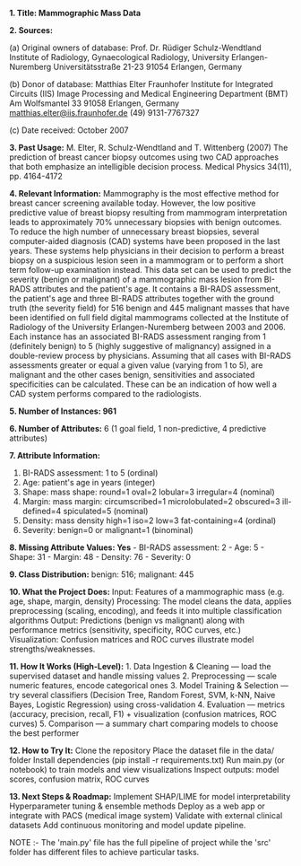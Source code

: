 **1. Title: Mammographic Mass Data**

**2. Sources:**

   (a) Original owners of database:
        Prof. Dr. Rüdiger Schulz-Wendtland
        Institute of Radiology, Gynaecological Radiology, University Erlangen-Nuremberg
        Universitätsstraße 21-23
        91054 Erlangen, Germany
        
   (b) Donor of database:
        Matthias Elter
        Fraunhofer Institute for Integrated Circuits (IIS)
        Image Processing and Medical Engineering Department (BMT) 
        Am Wolfsmantel 33
        91058 Erlangen, Germany
        matthias.elter@iis.fraunhofer.de
        (49) 9131-7767327 
        
   (c) Date received: October 2007
 
**3. Past Usage:**
    M. Elter, R. Schulz-Wendtland and T. Wittenberg (2007)
    The prediction of breast cancer biopsy outcomes using two CAD approaches that both emphasize an intelligible decision process.
    Medical Physics 34(11), pp. 4164-4172

**4. Relevant Information:**
    Mammography is the most effective method for breast cancer screening
    available today. However, the low positive predictive value of breast
    biopsy resulting from mammogram interpretation leads to approximately
    70% unnecessary biopsies with benign outcomes. To reduce the high
    number of unnecessary breast biopsies, several computer-aided diagnosis
    (CAD) systems have been proposed in the last years. These systems
    help physicians in their decision to perform a breast biopsy on a suspicious
    lesion seen in a mammogram or to perform a short term follow-up
    examination instead.
    This data set can be used to predict the severity (benign or malignant)
    of a mammographic mass lesion from BI-RADS attributes and the patient's age.
    It contains a BI-RADS assessment, the patient's age and three BI-RADS attributes
    together with the ground truth (the severity field) for 516 benign and
    445 malignant masses that have been identified on full field digital mammograms
    collected at the Institute of Radiology of the
    University Erlangen-Nuremberg between 2003 and 2006.
    Each instance has an associated BI-RADS assessment ranging from 1 (definitely benign)
    to 5 (highly suggestive of malignancy) assigned in a double-review process by
    physicians. Assuming that all cases with BI-RADS assessments greater or equal
    a given value (varying from 1 to 5), are malignant and the other cases benign,
    sensitivities and associated specificities can be calculated. These can be an
    indication of how well a CAD system performs compared to the radiologists.

**5. Number of Instances: 961**

**6. Number of Attributes:**
   6 (1 goal field, 1 non-predictive, 4 predictive attributes)

**7. Attribute Information:**
   1. BI-RADS assessment: 1 to 5 (ordinal)  
   2. Age: patient's age in years (integer)
   3. Shape: mass shape: round=1 oval=2 lobular=3 irregular=4 (nominal)
   4. Margin: mass margin: circumscribed=1 microlobulated=2 obscured=3 ill-defined=4 spiculated=5 (nominal)
   5. Density: mass density high=1 iso=2 low=3 fat-containing=4 (ordinal)
   6. Severity: benign=0 or malignant=1 (binominal)

**8. Missing Attribute Values: Yes**
    - BI-RADS assessment:    2
    - Age:                   5
    - Shape:                31
    - Margin:               48
    - Density:              76
    - Severity:              0

**9. Class Distribution:**
    benign: 516; malignant: 445

**10. What the Project Does:**
    Input: Features of a mammographic mass (e.g. age, shape, margin, density)
    Processing: The model cleans the data, applies preprocessing (scaling, encoding), and feeds it into multiple classification algorithms
    Output: Predictions (benign vs malignant) along with performance metrics (sensitivity, specificity, ROC curves, etc.)
    Visualization: Confusion matrices and ROC curves illustrate model strengths/weaknesses.

**11. How It Works (High-Level):**
    1. Data Ingestion & Cleaning — load the supervised dataset and handle missing values
    2. Preprocessing — scale numeric features, encode categorical ones
    3. Model Training & Selection — try several classifiers (Decision Tree, Random Forest, SVM, k-NN, Naive Bayes, Logistic Regression) using cross-validation
    4. Evaluation — metrics (accuracy, precision, recall, F1) + visualization (confusion matrices, ROC curves)
    5. Comparison — a summary chart comparing models to choose the best performer

**12. How to Try It:**
    Clone the repository
    Place the dataset file in the data/ folder
    Install dependencies (pip install -r requirements.txt)
    Run main.py (or notebook) to train models and view visualizations
    Inspect outputs: model scores, confusion matrix, ROC curves

**13. Next Steps & Roadmap:**
    Implement SHAP/LIME for model interpretability
    Hyperparameter tuning & ensemble methods
    Deploy as a web app or integrate with PACS (medical image system)
    Validate with external clinical datasets
    Add continuous monitoring and model update pipeline.


NOTE :- The 'main.py' file has the full pipeline of project while the 'src' folder has different files to achieve particular tasks.
